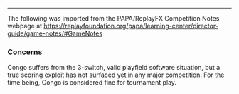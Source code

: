 ***
The following was imported from the PAPA/ReplayFX Competition Notes webpage at https://replayfoundation.org/papa/learning-center/director-guide/game-notes/#GameNotes

### Concerns
            
Congo suffers from the 3-switch, valid playfield software situation, but a true scoring exploit has not surfaced yet in any major competition. For the time being, Congo is considered fine for tournament play.